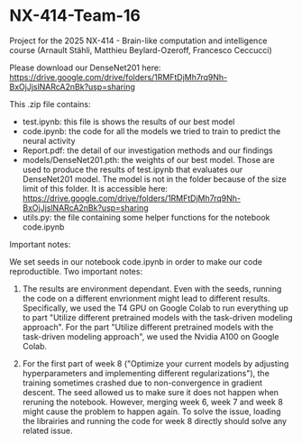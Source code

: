 # NX-414-Team-16
Project for the 2025 NX-414 - Brain-like computation and intelligence course
(Arnault Stähli, Matthieu Beylard-Ozeroff, Francesco Ceccucci)

Please download our DenseNet201 here: https://drive.google.com/drive/folders/1RMFtDjMh7rq9Nh-BxOjJjslNARcA2nBk?usp=sharing

This .zip file contains: 

- test.ipynb: this file is shows the results of our best model
- code.ipynb: the code for all the models we tried to train to predict the neural activity
- Report.pdf: the detail of our investigation methods and our findings
- models/DenseNet201.pth: the weights of our best model. Those are used to produce the results of test.ipynb that evaluates our DenseNet201 model. The model is not in the folder because of the size limit of this folder. It is accessible here: https://drive.google.com/drive/folders/1RMFtDjMh7rq9Nh-BxOjJjslNARcA2nBk?usp=sharing
- utils.py: the file containing some helper functions for the notebook code.ipynb

Important notes: 

We set seeds in our notebook code.ipynb in order to make our code reproductible. Two important notes: 

1. The results are environment dependant. Even with the seeds, running the code on a different envrionment might lead to different results. Specifically, we used the T4 GPU on Google Colab to run everything up to part "Utilize different pretrained models with the task-driven modeling approach". For the part "Utilize different pretrained models with the task-driven modeling approach", we used the Nvidia A100 on Google Colab.

2. For the first part of week 8 ("Optimize your current models by adjusting hyperparameters and implementing different regularizations"), the training sometimes crashed due to non-convergence in gradient descent. The seed allowed us to make sure it does not happen when reruning the notebook. However, merging week 6, week 7 and week 8 might cause the problem to happen again. To solve the issue, loading the librairies and running the code for week 8 directly should solve any related issue. 
